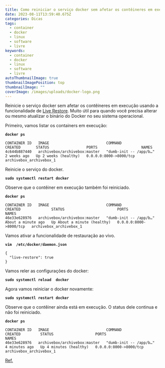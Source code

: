 ```yaml
---
title: Como reiniciar o serviço docker sem afetar os contêineres em execução
date: 2023-08-11T13:59:40.675Z
categories: Dicas
tags:
  - container
  - docker
  - linux
  - software
  - livre
keywords:
  - container
  - docker
  - linux
  - software
  - livre
autoThumbnailImage: true
thumbnailImagePosition: top
thumbnailImage: ""
coverImage: /images/uploads/docker-logo.png
---
```

Reinicie o serviço docker sem afetar os contêineres em execução usando a funcionalidade de [Live Restore](https://docs.docker.com/config/containers/live-restore/).
M﻿uito útil para quando você precisa alterar ou mesmo atualizar o binário do Docker no seu sistema operacional. 

P﻿rimeiro, vamos listar os containers em execução: 

**`docker ps`**

```
CONTAINER ID   IMAGE                          COMMAND                  CREATED       STATUS                 PORTS                    NAMES
4c644b887440   archivebox/archivebox:master   "dumb-init -- /app/b…"   2 weeks ago   Up 2 weeks (healthy)   0.0.0.0:8000->8000/tcp   archivebox_archivebox_1
```

Reinicie o serviço do docker.

**`sudo systemctl restart docker`**

Observe que o contêiner em execução também foi reiniciado.

**`docker ps`**

```
CONTAINER ID   IMAGE                          COMMAND                  CREATED              STATUS                        PORTS                    NAMES
46e33e628976   archivebox/archivebox:master   "dumb-init -- /app/b…"   About a minute ago   Up About a minute (healthy)   0.0.0.0:8000->8000/tcp   archivebox_archivebox_1
```

Vamos ativar a funcionalidade de restauração ao vivo.

**`vim  /etc/docker/daemon.json`**

```
{
  "live-restore": true
}
```

Vamos reler as configurações do docker:

**`sudo systemctl reload  docker`**

Agora vamos reiniciar o docker novamente:

**`sudo systemctl restart docker`**

Observe que o contêiner ainda está em execução. O status dele continua e não foi reiniciado. 

**`docker ps`** 

```
CONTAINER ID   IMAGE                          COMMAND                  CREATED         STATUS                   PORTS                    NAMES
46e33e628976   archivebox/archivebox:master   "dumb-init -- /app/b…"   4 minutes ago   Up 4 minutes (healthy)   0.0.0.0:8000->8000/tcp   archivebox_archivebox_1
```

[Ref.](https://sleeplessbeastie.eu/2023/04/12/how-to-restart-docker-service-without-affecting-running-containers/)